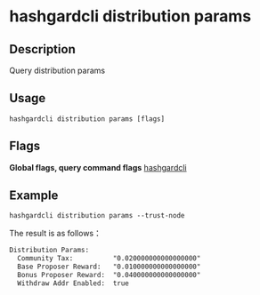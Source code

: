 # hashgardcli distribution params

## Description

Query distribution params

## Usage

```shell
hashgardcli distribution params [flags]
```

## Flags

**Global flags, query command flags** [hashgardcli](../README.md)

## Example


```shell
hashgardcli distribution params --trust-node
```

The result is as follows：

```txt
Distribution Params:
  Community Tax:          "0.020000000000000000"
  Base Proposer Reward:   "0.010000000000000000"
  Bonus Proposer Reward:  "0.040000000000000000"
  Withdraw Addr Enabled:  true
```
